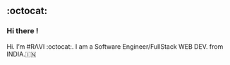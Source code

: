 ## :octocat:
### Hi there !
Hi. I’m #RΛVI :octocat:. I am a Software Engineer/FullStack WEB DEV. from INDIA.🇮🇳

<!---![GitHub Logo](/images/logo.png)
Format: ![Alt Text](url)
-->

<!--
**zravi/zravi** is a ✨ _special_ ✨ repository because its `README.md` (this file) appears on your GitHub profile.

Here are some ideas to get you started:

- 🔭 I’m currently working on ...
- 🌱 I’m currently learning ...
- 👯 I’m looking to collaborate on ...
- 🤔 I’m looking for help with ...
- 💬 Ask me about ...
- 📫 How to reach me: ...
- 😄 Pronouns: ...
- ⚡ Fun fact: ...
-->
